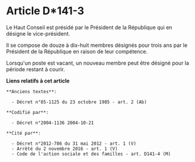 # Article D*141-3

Le Haut Conseil est présidé par le Président de la République qui en désigne le vice-président.

Il se compose de douze à dix-huit membres désignés pour trois ans par le Président de la République en raison de leur
compétence.

Lorsqu'un poste est vacant, un nouveau membre peut être désigné pour la période restant à courir.

**Liens relatifs à cet article**

	**Anciens textes**:

	  - Décret n°85-1125 du 23 octobre 1985 - art. 2 (Ab)

	**Codifié par**:

	  - Décret n°2004-1136 2004-10-21

	**Cité par**:

	  - Décret n°2012-786 du 31 mai 2012 - art. 1 (V)
	  - Arrêté du 2 novembre 2016 - art. 1 (V)
	  - Code de l'action sociale et des familles - art. D141-4 (M)
